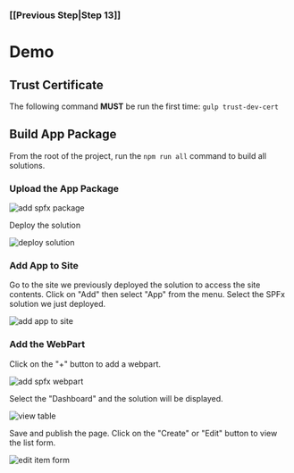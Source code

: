 ### [[Previous Step|Step 13]]

# Demo

## Trust Certificate

The following command **MUST** be run the first time: ```gulp trust-dev-cert```

## Build App Package

From the root of the project, run the ```npm run all``` command to build all solutions.

### Upload the App Package

![add spfx package](/gunjandatta/sp-dashboard/wiki/images/addSPFxPackage.png)

Deploy the solution

![deploy solution](/gunjandatta/sp-dashboard/wiki/images/deploySolution.png)

### Add App to Site

Go to the site we previously deployed the solution to access the site contents. Click on "Add" then select "App" from the menu. Select the SPFx solution we just deployed.

![add app to site](/gunjandatta/sp-dashboard/wiki/images/addAppToSite.png)

### Add the WebPart

Click on the "+" button to add a webpart.

![add spfx webpart](/gunjandatta/sp-dashboard/wiki/images/addSPFxWebPart.png)

Select the "Dashboard" and the solution will be displayed.

![view table](/gunjandatta/sp-dashboard/wiki/images/viewSPFxWebPart.png)

Save and publish the page. Click on the "Create" or "Edit" button to view the list form.

![edit item form](/gunjandatta/sp-dashboard/wiki/images/editForm.png)